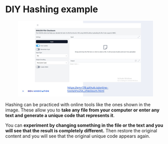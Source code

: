 # DIY Hashing example

<figure><img src="../../../../.gitbook/assets/Slide11.jpg" alt=""><figcaption></figcaption></figure>

Hashing can be practiced with online tools like the ones shown in the image. These allow you to **take any file from your computer or enter any text and generate a unique code that represents it**.&#x20;

You can **experiment by changing something in the file or the text and you will see that the result is completely different.** Then restore the original content and you will see that the original unique code appears again.

